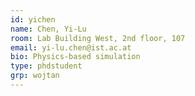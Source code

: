 ```yaml
---
id: yichen
name: Chen, Yi-Lu
room: Lab Building West, 2nd floor, 107
email: yi-lu.chen@ist.ac.at
bio: Physics-based simulation
type: phdstudent
grp: wojtan
---
```

